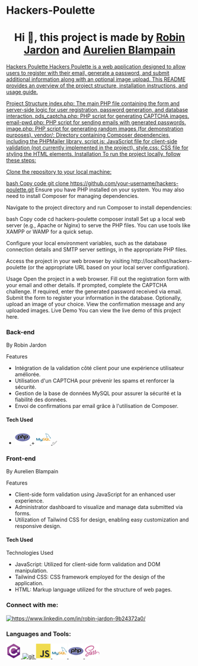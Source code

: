 # Hackers-Poulette

<h1 align="center">Hi 👋, this project is made by <a href=https://github.com/Riojardo">Robin Jardon</a> and <a href https://github.com/Aurelien229> Aurelien Blampain</h1>
Hackers Poulette Hackers Poulette is a web application designed to allow users to register with their email, generate a password, and submit additional information along with an optional image upload. This README provides an overview of the project structure, installation instructions, and usage guide.

Project Structure index.php: The main PHP file containing the form and server-side logic for user registration, password generation, and database interaction. pds_captcha.php: PHP script for generating CAPTCHA images. email-pwd.php: PHP script for sending emails with generated passwords. image.php: PHP script for generating random images (for demonstration purposes). vendor/: Directory containing Composer dependencies, including the PHPMailer library. script.js: JavaScript file for client-side validation (not currently implemented in the project). style.css: CSS file for styling the HTML elements. Installation To run the project locally, follow these steps:

Clone the repository to your local machine:

bash Copy code git clone https://github.com/your-username/hackers-poulette.git Ensure you have PHP installed on your system. You may also need to install Composer for managing dependencies.

Navigate to the project directory and run Composer to install dependencies:

bash Copy code cd hackers-poulette composer install Set up a local web server (e.g., Apache or Nginx) to serve the PHP files. You can use tools like XAMPP or WAMP for a quick setup.

Configure your local environment variables, such as the database connection details and SMTP server settings, in the appropriate PHP files.

Access the project in your web browser by visiting http://localhost/hackers-poulette (or the appropriate URL based on your local server configuration).

Usage Open the project in a web browser. Fill out the registration form with your email and other details. If prompted, complete the CAPTCHA challenge. If required, enter the generated password received via email. Submit the form to register your information in the database. Optionally, upload an image of your choice. View the confirmation message and any uploaded images. Live Demo You can view the live demo of this project here.

### Back-end
By Robin Jardon

Features

- Intégration de la validation côté client pour une expérience utilisateur améliorée.
- Utilisation d'un CAPTCHA pour prévenir les spams et renforcer la sécurité.
- Gestion de la base de données MySQL pour assurer la sécurité et la fiabilité des données.
- Envoi de confirmations par email grâce à l'utilisation de Composer.
    


#### Tech Used

-   <a href="https://www.php.net" target="_blank" rel="noreferrer"> <img src="https://raw.githubusercontent.com/devicons/devicon/master/icons/php/php-original.svg" alt="php" width="40" height="40"/> </a>  + <a href="https://www.mysql.com/" target="_blank" rel="noreferrer"> <img src="https://raw.githubusercontent.com/devicons/devicon/master/icons/mysql/mysql-original-wordmark.svg" alt="mysql" width="40" height="40"/> </a> ✅ 

### Front-end
By Aurelien Blampain

Features

- Client-side form validation using JavaScript for an enhanced user experience.
- Administrator dashboard to visualize and manage data submitted via forms.
- Utilization of Tailwind CSS for design, enabling easy customization and responsive design.
    


#### Tech Used

Technologies Used

- JavaScript: Utilized for client-side form validation and DOM manipulation.
- Tailwind CSS: CSS framework employed for the design of the application.
- HTML: Markup language utilized for the structure of web pages.


<h3 align="left">Connect with me:</h3>
<p align="left">
<a href="https://linkedin.com/in/https://www.linkedin.com/in/robin-jardon-9b24372a0/" target="blank"><img align="center" src="https://raw.githubusercontent.com/rahuldkjain/github-profile-readme-generator/master/src/images/icons/Social/linked-in-alt.svg" alt="https://www.linkedin.com/in/robin-jardon-9b24372a0/" height="30" width="40" /></a>
</p>

<h3 align="left">Languages and Tools:</h3>
<p align="left"> <a href="https://www.w3schools.com/cs/" target="_blank" rel="noreferrer"> <img src="https://raw.githubusercontent.com/devicons/devicon/master/icons/csharp/csharp-original.svg" alt="csharp" width="40" height="40"/> </a> <a href="https://git-scm.com/" target="_blank" rel="noreferrer"> <img src="https://www.vectorlogo.zone/logos/git-scm/git-scm-icon.svg" alt="git" width="40" height="40"/> </a> <a href="https://developer.mozilla.org/en-US/docs/Web/JavaScript" target="_blank" rel="noreferrer"> <img src="https://raw.githubusercontent.com/devicons/devicon/master/icons/javascript/javascript-original.svg" alt="javascript" width="40" height="40"/> </a> <a href="https://www.mysql.com/" target="_blank" rel="noreferrer"> <img src="https://raw.githubusercontent.com/devicons/devicon/master/icons/mysql/mysql-original-wordmark.svg" alt="mysql" width="40" height="40"/> </a> <a href="https://www.php.net" target="_blank" rel="noreferrer"> <img src="https://raw.githubusercontent.com/devicons/devicon/master/icons/php/php-original.svg" alt="php" width="40" height="40"/> </a> <a href="https://sass-lang.com" target="_blank" rel="noreferrer"> <img src="https://raw.githubusercontent.com/devicons/devicon/master/icons/sass/sass-original.svg" alt="sass" width="40" height="40"/> </a> </p>

